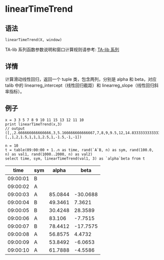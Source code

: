 # linearTimeTrend

## 语法

`linearTimeTrend(X, window)`

TA-lib 系列函数参数说明和窗口计算规则请参考: [TA-lib 系列](../themes/TAlib.html)

## 详情

计算滑动线性回归，返回一个 tuple 类，包含两列，分别是 alpha 和 beta，对应 talib 中的 linearreg\_intercept（线性回归截距）和
linearreg\_slope（线性回归斜率指标）。

## 例子

```
x = 3 3 5 7 8 9 10 11 15 13 12 11 10
print linearTimeTrend(x,3)
// output
([,,2.666666666666666,3,5.166666666666667,7,8,9,9.5,12,14.833333333333333,13,12],[,,1,2,1.5,1,1,1,2.5,1,-1.5,-1,-1])
```

```
n = 10
t = table(09:00:00 + 1..n as time, rand(`A`B, n) as sym, rand(100.0, n) as val1, rand(1000..2000, n) as val2)
select time, sym, linearTimeTrend(val1, 3) as `alpha`beta from t
```

| time | sym | alpha | beta |
| --- | --- | --- | --- |
| 09:00:01 | B |  |  |
| 09:00:02 | A |  |  |
| 09:00:03 | A | 85.0844 | -30.0688 |
| 09:00:04 | B | 49.3461 | 7.3621 |
| 09:00:05 | B | 30.4248 | 28.3589 |
| 09:00:06 | A | 83.106 | -7.7515 |
| 09:00:07 | B | 78.4412 | -17.7575 |
| 09:00:08 | A | 56.8575 | 4.4732 |
| 09:00:09 | A | 53.8492 | -6.0653 |
| 09:00:10 | A | 61.7888 | -4.5586 |

